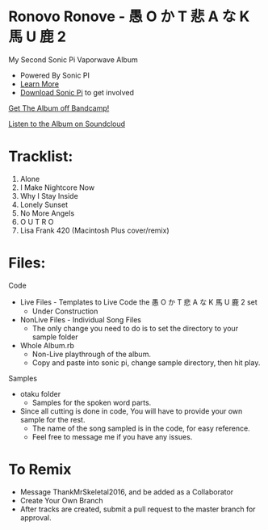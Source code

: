 # Ronovo Ronove - 愚 O か T 悲 A な K 馬 U 鹿 2
My Second Sonic Pi Vaporwave Album
- Powered By Sonic PI
- [Learn More](https://www.youtube.com/watch?v=ENfyOndcvP0)
- [Download Sonic Pi](http://sonic-pi.net/#windows) to get involved

[Get The Album off Bandcamp!](https://ronovo.bandcamp.com/album/o-t-a-k-u-vol-2)

[Listen to the Album on Soundcloud](https://soundcloud.com/ronovoronove/sets/o-t-a-k-u-2)

# Tracklist:
1. Alone
2. I Make Nightcore Now
3. Why I Stay Inside
4. Lonely Sunset
5. No More Angels
6. O U T R O
7. Lisa Frank 420 (Macintosh Plus cover/remix)

# Files:
Code
  - Live Files - Templates to Live Code the 愚 O か T 悲 A な K 馬 U 鹿 2 set
    - Under Construction
  - NonLive Files - Individual Song Files
    - The only change you need to do is to set the directory to your sample folder
  - Whole Album.rb
    - Non-Live playthrough of the album.
    - Copy and paste into sonic pi, change sample directory, then hit play.

Samples
  - otaku folder
    - Samples for the spoken word parts.
  - Since all cutting is done in code, You will have to provide your own sample for the rest.
    - The name of the song sampled is in the code, for easy reference.
    - Feel free to message me if you have any issues.

# To Remix
- Message ThankMrSkeletal2016, and be added as a Collaborator
- Create Your Own Branch
- After tracks are created, submit a pull request to the master branch for approval.




	
